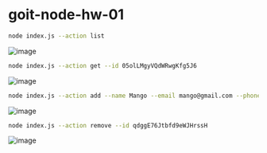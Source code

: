 # goit-node-hw-01

```bash
node index.js --action list
```

![image](https://github.com/PeterPoterek/goit-node-hw-01/assets/86746994/b69f2828-293f-40d8-ad16-833087519ad5)

```bash
node index.js --action get --id 05olLMgyVQdWRwgKfg5J6
```

![image](https://github.com/PeterPoterek/goit-node-hw-01/assets/86746994/99421662-26bd-44c3-ac66-3fbfef945d32)

```bash
node index.js --action add --name Mango --email mango@gmail.com --phone 322-22-22
```

![image](https://github.com/PeterPoterek/goit-node-hw-01/assets/86746994/31937910-afb9-439e-8a05-496cc8fa7d5d)

```bash
node index.js --action remove --id qdggE76Jtbfd9eWJHrssH
```

![image](https://github.com/PeterPoterek/goit-node-hw-01/assets/86746994/c986b487-c502-4d18-96d7-39dab5df19ae)
